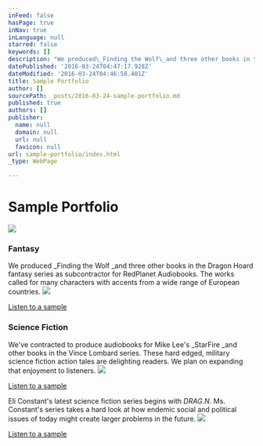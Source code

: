 ```yaml
---
inFeed: false
hasPage: true
inNav: true
inLanguage: null
starred: false
keywords: []
description: "We produced\_Finding the Wolf\_and three other books in the Dragon Hoard fantasy series as subcontractor for RedPlanet Audiobooks. The works called for many characters with accents from a wide range of European countries."
datePublished: '2016-03-24T04:47:17.928Z'
dateModified: '2016-03-24T04:46:58.401Z'
title: Sample Portfolio
author: []
sourcePath: _posts/2016-03-24-sample-portfolio.md
published: true
authors: []
publisher:
  name: null
  domain: null
  url: null
  favicon: null
url: sample-portfolio/index.html
_type: WebPage

---
```

# Sample Portfolio
![](https://s3-us-west-2.amazonaws.com/the-grid-img/p/99fc6da0caeb3125ed737d6902d62b8a646e9bdd.jpg)

### Fantasy

We produced _Finding the Wolf _and three other books in the Dragon Hoard fantasy series as subcontractor for RedPlanet Audiobooks. The works called for many characters with accents from a wide range of European countries.
![](https://the-grid-user-content.s3-us-west-2.amazonaws.com/96d721c0-7a59-42fa-8227-1b3addf10cc8.jpg)

[Listen to a sample][0]

### Science Fiction

We've contracted to produce audiobooks for Mike Lee's _StarFire _and other books in the Vince Lombard series. These hard edged, military science fiction action tales are delighting readers. We plan on expanding that enjoyment to listeners.
![](https://the-grid-user-content.s3-us-west-2.amazonaws.com/125a24f1-4f2a-4cd5-b7d1-2449b7d1a374.jpg)

[Listen to a sample][1]

Eli Constant's latest science fiction series begins with _DRAG.N_. Ms. Constant's series takes a hard look at how endemic social and political issues of today might create larger problems in the future.
![](https://the-grid-user-content.s3-us-west-2.amazonaws.com/1e58dc8a-4a86-4e89-862c-93aed4338b9c.jpg)

[Listen to a sample][2]

[0]: http://digital-tales.com/audio/FindingTheWolf_part1_Chp1.mp3
[1]: http://digital-tales.com/audio/StarFire_Prologue3dB.mp3
[2]: http://digital-tales.com/audio/JasonBrenizer_DRAG.N.mp3